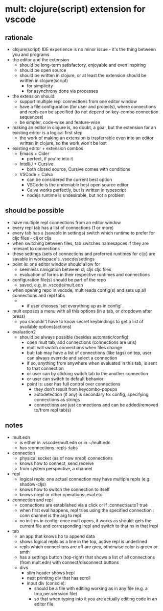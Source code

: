 # mult: clojure(script) extension for vscode

## rationale

- clojure(script) IDE experience is no minor issue - it's the thing between you and programs
- the editor and the extension 
  - should be long-term satisfactory, enjoyable and even inspiring
  - should be open source
  - should be written in clojure, or at least the extension should be written in clojure(script)
    - for simplicity
    - for asynchrony done via processes
- the extension should
  - support multiple repl connections from one editor window
  - have a file configuration (for user and projects), where connections and repls can be specified (to not depend on key-combo connection sequences)
  - be simpler, code-wise and feature-wise 
- making an editor in clojure is, no doubt, a goal, but the extension for an existing editor is a logical first step
  - the work of making an extension is trasferrable even into an editor written in clojure, so the work won't be lost
- existing editor + extension combos
  - Emacs + Cider
    - perfect, if you're into it
  - IntelliJ + Cursive
    - both closed source, Cursive comes with conditions
  - VSCode + Calva
    - can be considered the current best option
    - VSCode is the undeniable best open source editor
    - Calva works perfectly, but is written in typescript
    - nodejs runtime is undesirable, but not a problem

## should be possible

- have multiple repl connections from an editor window
- every repl tab has a list of connections (1 or more)
- every tab has a (savable in settings) switch which runtime to prefer for cljc files - clj or cljs
- when switching between files, tab switches namesapces if they are relevant to connections
- these settings (sets of connections and preferred runtimes for cljc) are savable in workspace's .vsocde/settings
- point is: one editor window should allow for 
  - seemless navigation between clj cljs cljc files 
  - evaluation of forms in their respective runtimes and connections
- configuration file(s) should be part of the repo
  - saved, e.g. in .vscode/mult.edn
- when opening repo in vscode, mult reads config(s) and sets up all connections and repl tabs 
  - * if user chooses 'set everything up as in config'
- mult exposes a menu with all this options (in a tab, or dropdown after press)
  - you shouldn't have to know secret keybindings to get a list of available options(actions)
- evaluation2
  - should be always possible (besides automatic/config):
    - open mult tab, add connections (connections are uris)
    - mult will switch connections when files change
    - but: tab may have a list of connections (like tags) on top, user can always override and select a connection
    - if so, anything from anywhere when evaluated in this tab, is sent to that connection
    - or user can by clicking switch tab to the another connection
    - or user can switch to default behavior
    - point is: user has full control over connections
      - they don't result from keycombo-popups
      - autodetection (if any) is secondary to: config, specifying connections as strings
      - connections are just connections and can be added/removed to/from repl tab(s)

## notes

- mult.edn 
  - is either in .vscode/mult.edn or in ~/mult.edn
  - has :connections :repls :tabs
- connection
  - physical socket (as of now nrepl) connections
  - knows how to connect, send,receive
  - from system perspective, a channel
- repl
  - logical repls: one actual connection may have multiple repls (e.g. shadow-cljs)
  - knows how to switch the connection to itself
  - knows nrepl or other operations: eval etc
- connection and repl
  - connections are established via a click or if :connect/auto? true
  - when first eval happens, repl tries using the specified connection : conn channel is the arg to repl
  - no init-ns in config: once mult opens, it works as should: gets the current file and corresponding lrepl and switch to that ns in that lrepl
- tab
  - an app that knows ho to append data
  - shows logical repls as a line in the top, active repl is underlined
  - repls which connections are off are grey,  otherwise color is green or smth
  - has a settings button (top-right) that shows a list of all connections (from mult.edn) with connect/disconnect buttons
  - divs
    - slim header shows lrepl
    - next printitng div that has scroll
    - input div (console):
      - should be a file with editing working as in any file (e.g. a tmp,per serssion file)
      - so that when typing into it you are actually editing code in an editor file

